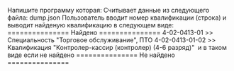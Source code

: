 Напишите программу которая:
Считывает данные из следующего файла: dump.json
Пользователь вводит номер квалификации (строка) и выводит найденую квалификацию в следующем виде:
=============== Найдено ===============
4-02-0413-01 >> Специальность "Торговое обслуживание", ПТО
4-02-0413-01-02 >> Квалификация "Контролер-кассир (контролер) (4-6 разряд)"
​
и в таком виде если не найдено 
=============== Не найдено ===============